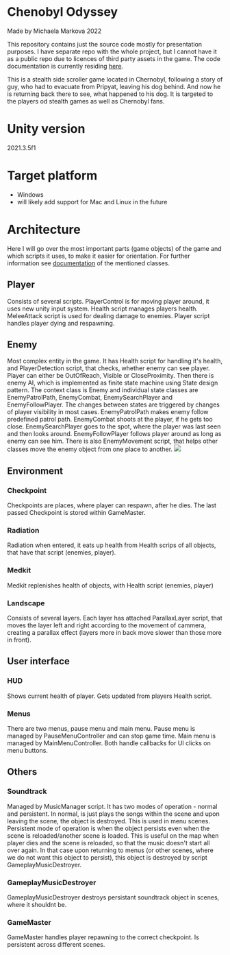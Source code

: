 # Chenobyl Odyssey
Made by Michaela Markova 2022

This repository contains just the source code mostly for presentation purposes. I have separate repo with the whole project, but I cannot have it 
as a public repo due to licences of third party assets in the game. The code documentation is currently residing [here](http://www.ms.mff.cuni.cz/~MARKOMI1/). 

This is a stealth side scroller game located in Chernobyl, following a story of guy, who had to evacuate from Pripyat, 
leaving his dog behind. And now he is returning back there to see, what happened to his dog. It is targeted to
the players od stealth games as well as Chernobyl fans. 

# Unity version
2021.3.5f1

# Target platform
- Windows
- will likely add support for Mac and Linux in the future

# Architecture
Here I will go over the most important parts (game objects) of the game and which scripts it uses, to make it easier for orientation. 
For further information see [documentation](http://www.ms.mff.cuni.cz/~MARKOMI1/) of the mentioned classes. 

## Player
Consists of several scripts. PlayerControl is for moving player around, it uses new unity input system. Health script manages players health. 
MeleeAttack script is used for dealing damage to enemies. Player script handles player dying and respawning. 
## Enemy
Most complex entity in the game. It has Health script for handling it's health, and PlayerDetection script, that checks, whether enemy can 
see player. Player can either be OutOfReach, Visible or CloseProximity. Then there is enemy AI, which is implemented as finite state machine using State design pattern. 
The context class is Enemy and individual state classes are EnemyPatrolPath, EnemyCombat, EnemySearchPlayer and EnemyFollowPlayer. The changes
between states are triggered by changes of player visibility in most cases. EnemyPatrolPath makes enemy follow predefined patrol path. EnemyCombat
shoots at the player, if he gets too close. EnemySearchPlayer goes to the spot, where the player was last seen and then looks around. EnemyFollowPlayer
follows player around as long as enemy can see him. There is also EnemyMovement script, that helps other classes move the enemy object from one place
to another. 
![](docs/enemyFSM.png)

## Environment
### Checkpoint
Checkpoints are places, where player can respawn, after he dies. The last passed Checkpoint is stored within GameMaster. 

### Radiation
Radiation when entered, it eats up health from Health scrips of all objects, that have that script (enemies, player). 

### Medkit
Medkit replenishes health of objects, with Health script (enemies, player)

### Landscape
Consists of several layers. Each layer has attached ParallaxLayer script, that moves the layer left and right according to the movement
of cammera, creating a parallax effect (layers more in back move slower than those more in front). 

## User interface
### HUD
Shows current health of player. Gets updated from players Health script. 
### Menus
There are two menus, pause menu and main menu. Pause menu is managed by PauseMenuController and can stop game time. Main menu is managed by MainMenuController. 
Both handle callbacks for UI clicks on menu buttons. 

## Others
### Soundtrack
Managed by MusicManager script. It has two modes of operation - normal and persistent. In normal, 
is just plays the songs within the scene and upon leaving the scene, the object is destroyed. This is used in menu scenes. 
Persistent mode of operation is when the object persists even when the scene is reloaded/another scene is loaded. 
This is useful on the map when player dies and the scene is reloaded, so that the music doesn't start all over again. In 
that case upon returning to menus (or other scenes, where we do not want this object to persist), this object is destroyed
by script GameplayMusicDestroyer. 

### GameplayMusicDestroyer
GameplayMusicDestroyer destroys persistant soundtrack object in scenes, where it shouldnt be. 

### GameMaster
GameMaster handles player repawning to the correct checkpoint. Is persistent across different scenes. 
